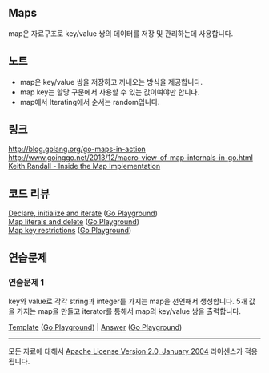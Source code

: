 ## Maps

map은 자료구조로 key/value 쌍의 데이터를 저장 및 관리하는데 사용합니다.

## 노트

* map은 key/value 쌍을 저장하고 꺼내오는 방식을 제공합니다.
* map key는 할당 구문에서 사용할 수 있는 값이여야만 합니다.
* map에서 Iterating에서 순서는 random입니다.

## 링크

http://blog.golang.org/go-maps-in-action  
http://www.goinggo.net/2013/12/macro-view-of-map-internals-in-go.html  
[Keith Randall - Inside the Map Implementation](https://www.youtube.com/watch?v=Tl7mi9QmLns)

## 코드 리뷰

[Declare, initialize and iterate](example1/example1.go) ([Go Playground](https://play.golang.org/p/EHfkoipKYF))  
[Map literals and delete](example2/example2.go) ([Go Playground](https://play.golang.org/p/B2klwmqmPZ))  
[Map key restrictions](example3/example3.go) ([Go Playground](https://play.golang.org/p/LZRHA7FG6s))  

## 연습문제

### 연습문제 1

key와 value로 각각 string과 integer를 가지는 map을 선언해서 생성합니다. 5개 값을 가지는 map을 만들고 iterator를 통해서 map의 key/value 쌍을 출력합니다.

[Template](exercises/template1/template1.go) ([Go Playground](https://play.golang.org/p/E2VFcOY1o6)) |
[Answer](exercises/exercise1/exercise1.go) ([Go Playground](https://play.golang.org/p/uT_pwbOgNc))
___
모든 자료에 대해서 [Apache License Version 2.0, January 2004](http://www.apache.org/licenses/LICENSE-2.0) 라이센스가 적용됩니다.
